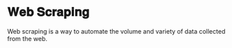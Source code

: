 # **𝐖𝐞𝐛 𝐒𝐜𝐫𝐚𝐩𝐢𝐧𝐠**
Web scraping is a way to automate the volume and variety of data collected from the web.
